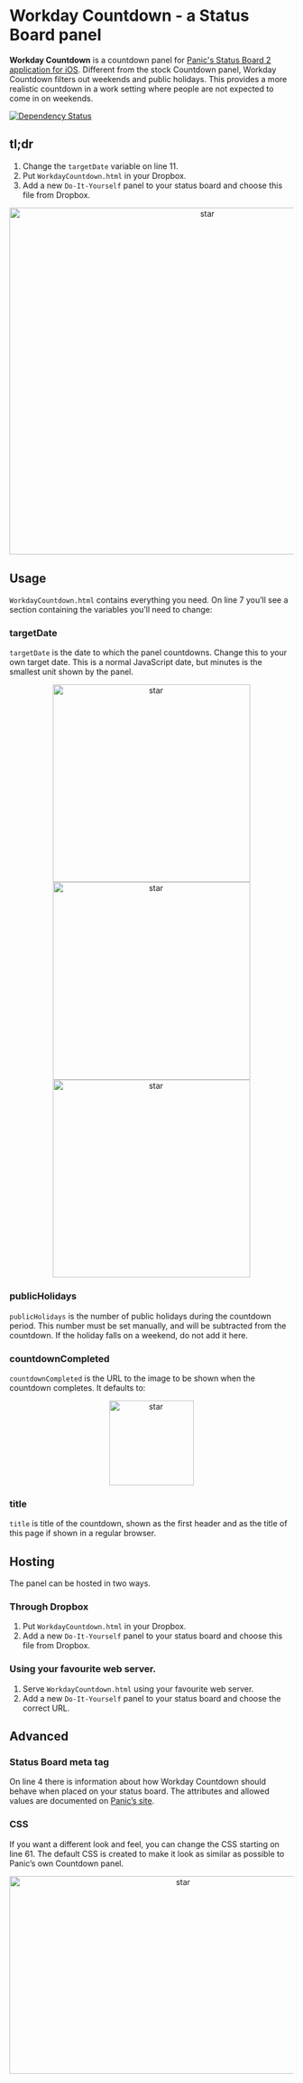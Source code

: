 # Workday Countdown - a Status Board panel
**Workday Countdown** is a countdown panel for [Panic's Status Board 2 application for iOS](https://itunes.apple.com/us/app/status-board/id449955536?mt=8&at=11l5UV). Different from the stock Countdown panel, Workday Countdown filters out weekends and public holidays. This provides a more realistic countdown in a work setting where people are not expected to come in on weekends.

[![Dependency Status](https://dependencyci.com/github/Sankra/WorkdayCountdown/badge)](https://dependencyci.com/github/Sankra/WorkdayCountdown)

## tl;dr
1. Change the `targetDate` variable on line 11.
2. Put `WorkdayCountdown.html` in your Dropbox.
3. Add a new `Do-It-Yourself` panel to your status board and choose this file from Dropbox.

<div style="width:100%; text-align:center">
	<img src="http://hjerpbakk.com/img/workday-countdown-a-status-board-panel/2Setup.png" alt="star" width="686.0" height="614.5">
</div>

## Usage

`WorkdayCountdown.html` contains everything you need. On line 7 you’ll see a section containing the variables you’ll need to change:

### targetDate
`targetDate` is the date to which the panel countdowns. Change this to your own target date. This is a normal JavaScript date, but minutes is the smallest unit shown by the panel.

<div style="width:100%; text-align:center">
	<img src="http://hjerpbakk.com/img/workday-countdown-a-status-board-panel/3Days-remaining.png" alt="star" width="350.0" height="350.0">
</div>

<div style="width:100%; text-align:center">
	<img src="http://hjerpbakk.com/img/workday-countdown-a-status-board-panel/5Hours-remaining.png" alt="star" width="350.0" height="350.0">
</div>

<div style="width:100%; text-align:center">
	<img src="http://hjerpbakk.com/img/workday-countdown-a-status-board-panel/1Minutes-remaining.png" alt="star" width="350.0" height="350.0">
</div>

### publicHolidays
`publicHolidays` is the number of public holidays during the countdown period. This number must be set manually, and will be subtracted from the countdown. If the holiday falls on a weekend, do not add it here.

### countdownCompleted
`countdownCompleted` is the URL to the image to be shown when the countdown completes. It defaults to:

<div style="width:100%; text-align:center">
	<img src="http://hjerpbakk.com//img/workday-countdown-a-status-board-panel/0Countdown-completed.jpg" alt="star" width="150.0" height="150.0">
</div>

### title
`title` is title of the countdown, shown as the first header and as the title of this page if shown in a regular browser.

## Hosting

The panel can be hosted in two ways.

### Through Dropbox

1. Put `WorkdayCountdown.html` in your Dropbox.
2. Add a new `Do-It-Yourself` panel to your status board and choose this file from Dropbox.

### Using your favourite web server.

1. Serve `WorkdayCountdown.html` using your favourite web server.
2. Add a new `Do-It-Yourself` panel to your status board and choose the correct URL.

## Advanced

### Status Board meta tag
On line 4 there is information about how Workday Countdown should behave when placed on your status board. The attributes and allowed values are documented on [Panic’s site](https://library.panic.com/status-board/diy-panels/).

### CSS
If you want a different look and feel, you can change the CSS starting on line 61. The default CSS is created to make it look as similar as possible to Panic’s own Countdown panel.

<div style="width:100%; text-align:center">
	<img src="http://hjerpbakk.com/img/workday-countdown-a-status-board-panel/4Side-by-side.png" alt="star" width="600.0" height="350.0">
</div>



